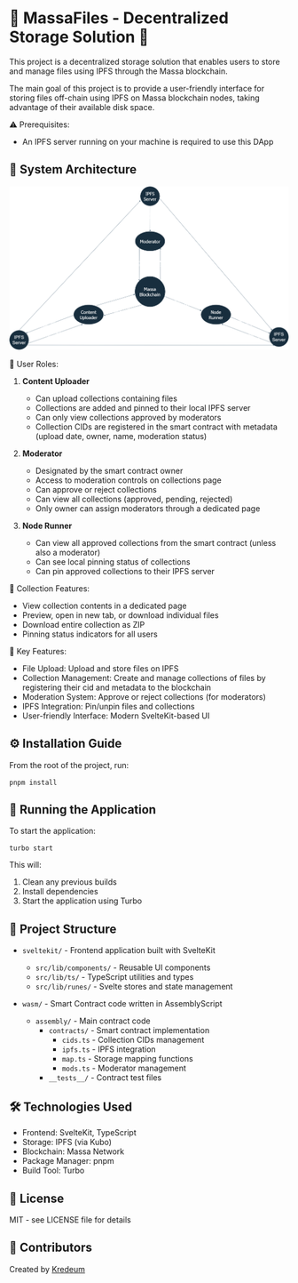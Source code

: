 # 🎉 MassaFiles - Decentralized Storage Solution 🎉

This project is a decentralized storage solution that enables users to store and manage files using IPFS through the Massa blockchain.

The main goal of this project is to provide a user-friendly interface for storing files off-chain using IPFS on Massa blockchain nodes, taking advantage of their available disk space.

⚠️ Prerequisites:

- An IPFS server running on your machine is required to use this DApp

## 🔄 System Architecture

![MassaFiles Architecture](images/architecture.png)

👥 User Roles:

1. **Content Uploader**

   - Can upload collections containing files
   - Collections are added and pinned to their local IPFS server
   - Can only view collections approved by moderators
   - Collection CIDs are registered in the smart contract with metadata (upload date, owner, name, moderation status)

2. **Moderator**

   - Designated by the smart contract owner
   - Access to moderation controls on collections page
   - Can approve or reject collections
   - Can view all collections (approved, pending, rejected)
   - Only owner can assign moderators through a dedicated page

3. **Node Runner**
   - Can view all approved collections from the smart contract (unless also a moderator)
   - Can see local pinning status of collections
   - Can pin approved collections to their IPFS server

📂 Collection Features:

- View collection contents in a dedicated page
- Preview, open in new tab, or download individual files
- Download entire collection as ZIP
- Pinning status indicators for all users

🔑 Key Features:

- File Upload: Upload and store files on IPFS
- Collection Management: Create and manage collections of files by registering their cid and metadata to the blockchain
- Moderation System: Approve or reject collections (for moderators)
- IPFS Integration: Pin/unpin files and collections
- User-friendly Interface: Modern SvelteKit-based UI

## ⚙️ Installation Guide

From the root of the project, run:

```shell
pnpm install
```

## 🚀 Running the Application

To start the application:

```shell
turbo start
```

This will:

1. Clean any previous builds
2. Install dependencies
3. Start the application using Turbo

## 📁 Project Structure

- `sveltekit/` - Frontend application built with SvelteKit

  - `src/lib/components/` - Reusable UI components
  - `src/lib/ts/` - TypeScript utilities and types
  - `src/lib/runes/` - Svelte stores and state management

- `wasm/` - Smart Contract code written in AssemblyScript
  - `assembly/` - Main contract code
    - `contracts/` - Smart contract implementation
      - `cids.ts` - Collection CIDs management
      - `ipfs.ts` - IPFS integration
      - `map.ts` - Storage mapping functions
      - `mods.ts` - Moderator management
    - `__tests__/` - Contract test files

## 🛠️ Technologies Used

- Frontend: SvelteKit, TypeScript
- Storage: IPFS (via Kubo)
- Blockchain: Massa Network
- Package Manager: pnpm
- Build Tool: Turbo

## 📝 License

MIT - see LICENSE file for details

## 👥 Contributors

Created by [Kredeum](http://labs.kredeum.com/)
